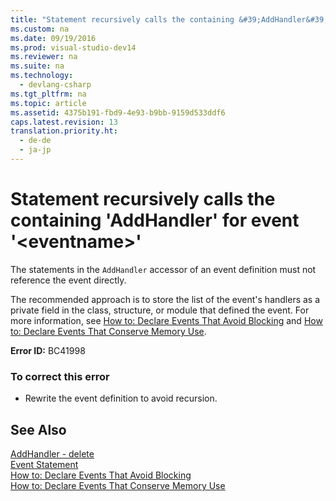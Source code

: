 ```yaml
---
title: "Statement recursively calls the containing &#39;AddHandler&#39; for event &#39;&lt;eventname&gt;&#39;"
ms.custom: na
ms.date: 09/19/2016
ms.prod: visual-studio-dev14
ms.reviewer: na
ms.suite: na
ms.technology: 
  - devlang-csharp
ms.tgt_pltfrm: na
ms.topic: article
ms.assetid: 4375b191-fbd9-4e93-b9bb-9159d533ddf6
caps.latest.revision: 13
translation.priority.ht: 
  - de-de
  - ja-jp
---
```

# Statement recursively calls the containing &#39;AddHandler&#39; for event &#39;&lt;eventname&gt;&#39;
The statements in the `AddHandler` accessor of an event definition must not reference the event directly.  
  
 The recommended approach is to store the list of the event's handlers as a private field in the class, structure, or module that defined the event. For more information, see [How to: Declare Events That Avoid Blocking](../vs140/How-to--Declare-Custom-Events-To-Avoid-Blocking--Visual-Basic-.md) and [How to: Declare Events That Conserve Memory Use](../Topic/How%20to:%20Declare%20Custom%20Events%20To%20Conserve%20Memory%20\(Visual%20Basic\).md).  
  
 **Error ID:** BC41998  
  
### To correct this error  
  
-   Rewrite the event definition to avoid recursion.  
  
## See Also  
 [AddHandler - delete](assetId:///fc464cf8-582c-48a6-a9c2-185c4c3d5ff8)   
 [Event Statement](../vs140/Event-Statement.md)   
 [How to: Declare Events That Avoid Blocking](../vs140/How-to--Declare-Custom-Events-To-Avoid-Blocking--Visual-Basic-.md)   
 [How to: Declare Events That Conserve Memory Use](../Topic/How%20to:%20Declare%20Custom%20Events%20To%20Conserve%20Memory%20\(Visual%20Basic\).md)